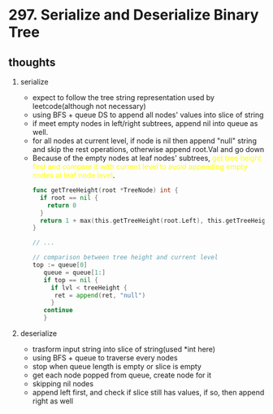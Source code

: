 # 297. Serialize and Deserialize Binary Tree

## thoughts

1. serialize
   - expect to follow the tree string representation used by leetcode(although not necessary)
   - using BFS + queue DS to append all nodes' values into slice of string
   - if meet empty nodes in left/right subtrees, append nil into queue as well.
   - for all nodes at current level, if node is nil then append "null" string and skip the rest operations, otherwise append root.Val and go down
   - Because of the empty nodes at leaf nodes' subtrees, <font color="yellow">get tree height first and compare it with current level to avoid appending empty nodes at leaf node level</font>.
     ```go
     func getTreeHeight(root *TreeNode) int {
       if root == nil {
         return 0
       }
       return 1 + max(this.getTreeHeight(root.Left), this.getTreeHeight(root.Right))
     }
     
     // ...
     
     // comparison between tree height and current level
     top := queue[0]
	    queue = queue[1:]
	    if top == nil {
	      if lvl < treeHeight {
           ret = append(ret, "null")
	      }
        continue
	    }
     ```

2. deserialize
    - trasform input string into slice of string(used *int here)
    - using BFS + queue to traverse every nodes
    - stop when queue length is empty or slice is empty
    - get each node popped from queue, create node for it
    - skipping nil nodes
    - append left first, and check if slice still has values, if so, then append right as well